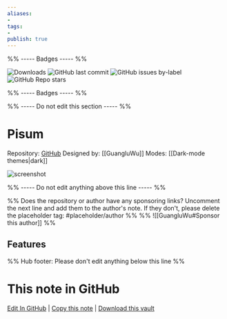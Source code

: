 ```yaml
---
aliases:
- 
tags: 
- 
publish: true
---
```


%% ----- Badges ----- %%

![Downloads](https://img.shields.io/badge/downloads-7268-573E7A?style=for-the-badge&logo=)
![GitHub last commit](https://img.shields.io/github/last-commit/GuangluWu/obsidian-pisum?color=573E7A&label=last%20update&logo=github&style=for-the-badge)
![GitHub issues by-label](https://img.shields.io/github/issues/GuangluWu/obsidian-pisum/help%20wanted?color=573E7A&logo=github&style=for-the-badge) 
![GitHub Repo stars](https://img.shields.io/github/stars/GuangluWu/obsidian-pisum?color=573E7A&logo=github&style=for-the-badge)

%% ----- Badges ----- %%

%% ----- Do not edit this section ----- %%

# Pisum

Repository: [GitHub](https://github.com/GuangluWu/obsidian-pisum)
Designed by: [[GuangluWu]]
Modes: [[Dark-mode themes|dark]]



![screenshot](https://github.com/GuangluWu/obsidian-pisum/raw/master/fullpower.png)

%% ----- Do not edit anything above this line ----- %% 

%% Does the repository or author have any sponsoring links? Uncomment the next line and add them to the author's note. If they don't, please delete the placeholder tag: #placeholder/author %%
%% ![[GuangluWu#Sponsor this author]] %%


## Features



%% Hub footer: Please don't edit anything below this line %%

# This note in GitHub

<span class="git-footer">[Edit In GitHub](https://github.dev/obsidian-community/obsidian-hub/blob/main/02%20-%20Community%20Expansions/02.05%20All%20Community%20Expansions/Themes/Pisum.md "git-hub-edit-note") | [Copy this note](https://raw.githubusercontent.com/obsidian-community/obsidian-hub/main/02%20-%20Community%20Expansions/02.05%20All%20Community%20Expansions/Themes/Pisum.md "git-hub-copy-note") | [Download this vault](https://github.com/obsidian-community/obsidian-hub/archive/refs/heads/main.zip "git-hub-download-vault") </span>
